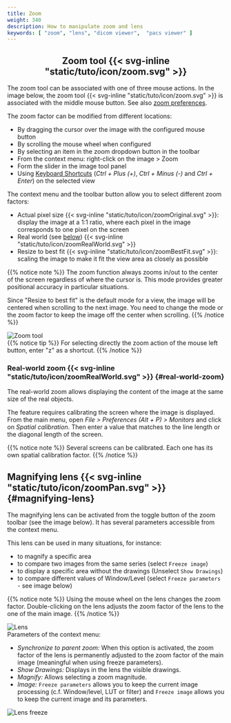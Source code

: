 ```yaml
---
title: Zoom
weight: 340
description: How to manipulate zoom and lens
keywords: [ "zoom", "lens", "dicom viewer",  "pacs viewer" ]
---
```


## <center>Zoom tool {{< svg-inline "static/tuto/icon/zoom.svg" >}}</center>

The zoom tool can be associated with one of three mouse actions. In the image below, the zoom tool {{< svg-inline "static/tuto/icon/zoom.svg" >}} is associated with the middle mouse button. See also [zoom preferences](../dicom-2d-viewer/#preferences).

The zoom factor can be modified from different locations:

* By dragging the cursor over the image with the configured mouse button
* By scrolling the mouse wheel when configured
* By selecting an item in the zoom dropdown button in the toolbar
* From the context menu: right-click on the image > Zoom
* Form the slider in the image tool panel
* Using [Keyboard Shortcuts](../../basics/shortcuts) (_Ctrl + Plus (+)_, _Ctrl + Minus (-)_ and _Ctrl + Enter_) on the selected view

The context menu and the toolbar button allow you to select different zoom factors:

* Actual pixel size {{< svg-inline "static/tuto/icon/zoomOriginal.svg" >}}: display the image at a 1:1 ratio, where each pixel in the image corresponds to one pixel on the screen
* Real world (see [below](#real-world-zoom)) {{< svg-inline "static/tuto/icon/zoomRealWorld.svg" >}}
* Resize to best fit {{< svg-inline "static/tuto/icon/zoomBestFit.svg" >}}: scaling the image to make it fit the view area as closely as possible

{{% notice note %}}
The zoom function always zooms in/out to the center of the screen regardless of where the cursor is. This mode provides greater positional accuracy in particular situations.

Since "Resize to best fit" is the default mode for a view, the image will be centered when scrolling to the next image. You need to change the mode or the zoom factor to keep the image off the center when scrolling.
{{% /notice %}}

![Zoom tool](/tuto/zoom-actions.jpg?classes=shadow&width=700px)
<br>
{{% notice tip %}}
For selecting directly the zoom action of the mouse left button, enter "z" as a shortcut.
{{% /notice %}}

### Real-world zoom {{< svg-inline "static/tuto/icon/zoomRealWorld.svg" >}} {#real-world-zoom}
The real-world zoom allows displaying the content of the image at the same size of the real objects.

The feature requires calibrating the screen where the image is displayed. From the main menu, open _File > Preferences (Alt + P) > Monitors_ and click on _Spatial calibration_. Then enter a value that matches to the line length or the diagonal length of the screen.

{{% notice note %}}
Several screens can be calibrated. Each one has its own spatial calibration factor.
{{% /notice %}}

## Magnifying lens {{< svg-inline "static/tuto/icon/zoomPan.svg" >}} {#magnifying-lens}
The magnifying lens can be activated from the toggle button of the zoom toolbar (see the image below). It has several parameters accessible from the context menu.

This lens can be used in many situations, for instance:

* to magnify a specific area
* to compare two images from the same series (select `Freeze image`)
* to display a specific area without the drawings (Unselect `Show Drawings`)
* to compare different values of Window/Level (select `Freeze parameters` - see image below)

{{% notice note %}}
Using the mouse wheel on the lens changes the zoom factor. Double-clicking on the lens adjusts the zoom factor of the lens to the one of the main image.
{{% /notice %}}

![Lens](/tuto/lens-drawing.jpg?classes=shadow&width=700px)
<br>
Parameters of the context menu:

* *Synchronize to parent zoom:* When this option is activated, the zoom factor of the lens is permanently adjusted to the zoom factor of the main image (meaningful when using freeze parameters).
* *Show Drawings:* Displays in the lens the visible drawings.
* *Magnify:* Allows selecting a zoom magnitude.
* *Image:* `Freeze parameters` allows you to keep the current image processing (c.f. Window/level, LUT or filter) and `Freeze image` allows you to keep the current image and its parameters.

![Lens freeze](/tuto/lens-freeze.jpg?classes=shadow&width=700px)
